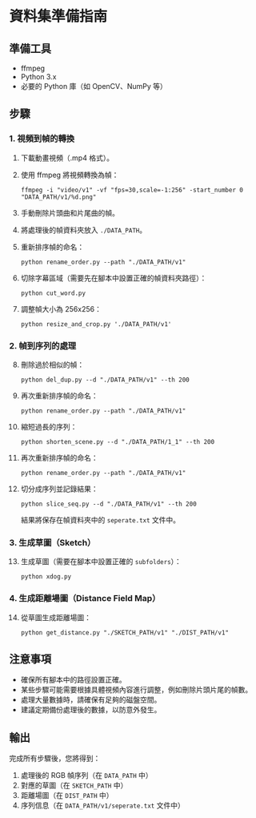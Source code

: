 # 資料集準備指南

## 準備工具
- ffmpeg
- Python 3.x
- 必要的 Python 庫（如 OpenCV、NumPy 等）

## 步驟

### 1. 視頻到幀的轉換

1. 下載動畫視頻（.mp4 格式）。

2. 使用 ffmpeg 將視頻轉換為幀：
   ```
   ffmpeg -i "video/v1" -vf "fps=30,scale=-1:256" -start_number 0 "DATA_PATH/v1/%d.png"
   ```

3. 手動刪除片頭曲和片尾曲的幀。

4. 將處理後的幀資料夾放入 `./DATA_PATH`。

5. 重新排序幀的命名：
   ```
   python rename_order.py --path "./DATA_PATH/v1"
   ```

6. 切除字幕區域（需要先在腳本中設置正確的幀資料夾路徑）：
   ```
   python cut_word.py
   ```

7. 調整幀大小為 256x256：
   ```
   python resize_and_crop.py './DATA_PATH/v1'
   ```

### 2. 幀到序列的處理

8. 刪除過於相似的幀：
   ```
   python del_dup.py --d "./DATA_PATH/v1" --th 200
   ```

9. 再次重新排序幀的命名：
   ```
   python rename_order.py --path "./DATA_PATH/v1"
   ```

10. 縮短過長的序列：
    ```
    python shorten_scene.py --d "./DATA_PATH/1_1" --th 200
    ```

11. 再次重新排序幀的命名：
    ```
    python rename_order.py --path "./DATA_PATH/v1"
    ```

12. 切分成序列並記錄結果：
    ```
    python slice_seq.py --d "./DATA_PATH/v1" --th 200
    ```
    結果將保存在幀資料夾中的 `seperate.txt` 文件中。

### 3. 生成草圖（Sketch）

13. 生成草圖（需要在腳本中設置正確的 `subfolders`）：
    ```
    python xdog.py
    ```

### 4. 生成距離場圖（Distance Field Map）

14. 從草圖生成距離場圖：
    ```
    python get_distance.py "./SKETCH_PATH/v1" "./DIST_PATH/v1"
    ```

## 注意事項

- 確保所有腳本中的路徑設置正確。
- 某些步驟可能需要根據具體視頻內容進行調整，例如刪除片頭片尾的幀數。
- 處理大量數據時，請確保有足夠的磁盤空間。
- 建議定期備份處理後的數據，以防意外發生。

## 輸出

完成所有步驟後，您將得到：
1. 處理後的 RGB 幀序列（在 `DATA_PATH` 中）
2. 對應的草圖（在 `SKETCH_PATH` 中）
3. 距離場圖（在 `DIST_PATH` 中）
4. 序列信息（在 `DATA_PATH/v1/seperate.txt` 文件中）
